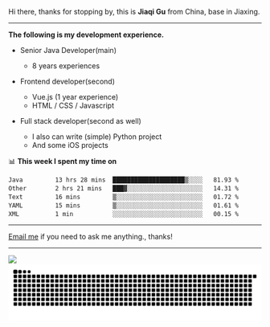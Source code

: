 Hi there, thanks for stopping by, this is **Jiaqi Gu** from China, base in Jiaxing.

---

**The following is my development experience.**

- Senior Java Developer(main)
  - 8 years experiences

- Frontend developer(second)
  - Vue.js (1 year experience)
  - HTML / CSS / Javascript
  
- Full stack developer(second as well)
  - I also can write (simple) Python project
  - And some iOS projects

📊 **This week I spent my time on**
<!--START_SECTION:waka-->

```txt
Java         13 hrs 28 mins  ████████████████████▒░░░░   81.93 %
Other        2 hrs 21 mins   ███▓░░░░░░░░░░░░░░░░░░░░░   14.31 %
Text         16 mins         ▒░░░░░░░░░░░░░░░░░░░░░░░░   01.72 %
YAML         15 mins         ▒░░░░░░░░░░░░░░░░░░░░░░░░   01.61 %
XML          1 min           ░░░░░░░░░░░░░░░░░░░░░░░░░   00.15 %
```

<!--END_SECTION:waka-->

---

[Email me](mailto:htk2klwgr@mozmail.com?subject=Hiring_from_GitHub) if you need to ask me anything., thanks!

---

![]( https://visitor-badge.glitch.me/badge?page_id=githubgujiaqi)
![]( https://github.com/droid-Q/droid-Q/raw/output/github-contribution-grid-snake.svg#gh-dark-mode-only)
